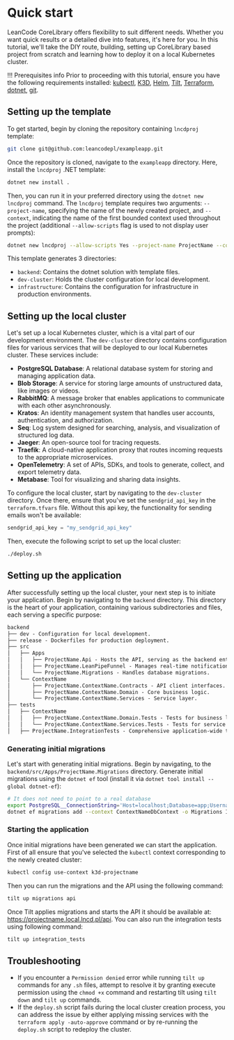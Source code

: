 # Quick start

LeanCode CoreLibrary offers flexibility to suit different needs. Whether you want quick results or a detailed dive into features, it's here for you. In this tutorial, we'll take the DIY route, building, setting up CoreLibrary based project from scratch and learning how to deploy it on a local Kubernetes cluster.

!!! Prerequisites info
    Prior to proceeding with this tutorial, ensure you have the following requirements installed: [kubectl](https://kubernetes.io/docs/tasks/tools/),
    [K3D](https://k3d.io/#installation), [Helm](https://helm.sh/docs/intro/quickstart/), [Tilt](https://docs.tilt.dev/install.html), [Terraform](https://www.terraform.io/), [dotnet](https://dotnet.microsoft.com/en-us/download), [git](https://git-scm.com/).

## Setting up the template

To get started, begin by cloning the repository containing `lncdproj` template:

```sh
git clone git@github.com:leancodepl/exampleapp.git
```

Once the repository is cloned, navigate to the `exampleapp` directory. Here, install the `lncdproj` .NET template:

```sh
dotnet new install .
```

Then, you can run it in your preferred directory using the `dotnet new lncdproj` command. The `lncdproj` template requires two arguments: `--project-name`, specifying the name of the newly created project, and `--context`, indicating the name of the first bounded context used throughout the project (additional `--allow-scripts` flag is used to not display user prompts):

```sh
dotnet new lncdproj --allow-scripts Yes --project-name ProjectName --context ContextName
```

This template generates 3 directories:

- `backend`: Contains the dotnet solution with template files.
- `dev-cluster`: Holds the cluster configuration for local development.
- `infrastructure`: Contains the configuration for infrastructure in production environments.

## Setting up the local cluster

Let's set up a local Kubernetes cluster, which is a vital part of our development environment. The `dev-cluster` directory contains configuration files for various services that will be deployed to our local Kubernetes cluster. These services include:

- **PostgreSQL Database**: A relational database system for storing and managing application data.
- **Blob Storage**: A service for storing large amounts of unstructured data, like images or videos.
- **RabbitMQ**: A message broker that enables applications to communicate with each other asynchronously.
- **Kratos**: An identity management system that handles user accounts, authentication, and authorization.
- **Seq**: Log system designed for searching, analysis, and visualization of structured log data.
- **Jaeger**: An open-source tool for tracing requests.
- **Traefik**: A cloud-native application proxy that routes incoming requests to the appropriate microservices.
- **OpenTelemetry**: A set of APIs, SDKs, and tools to generate, collect, and export telemetry data.
- **Metabase**: Tool for visualizing and sharing data insights.

To configure the local cluster, start by navigating to the `dev-cluster` directory. Once there, ensure that you've set the `sendgrid_api_key` in the `terraform.tfvars` file. Without this api key, the functionality for sending emails won't be available:

```terraform
sendgrid_api_key = "my_sendgrid_api_key"
```

Then, execute the following script to set up the local cluster:

```sh
./deploy.sh
```

## Setting up the application

After successfully setting up the local cluster, your next step is to initiate your application. Begin by navigating to the `backend` directory. This directory is the heart of your application, containing various subdirectories and files, each serving a specific purpose:

```txt
backend
├── dev - Configuration for local development.
├── release - Dockerfiles for production deployment.
├── src
│   ├── Apps
│   │   ├── ProjectName.Api - Hosts the API, serving as the backend entrypoint.
│   │   ├── ProjectName.LeanPipeFunnel - Manages real-time notifications.
│   │   └── ProjectName.Migrations - Handles database migrations.
│   └── ContextName
│       ├── ProjectName.ContextName.Contracts - API client interfaces.
│       ├── ProjectName.ContextName.Domain - Core business logic.
│       └── ProjectName.ContextName.Services - Service layer.
├── tests
│   ├── ContextName
│   │   ├── ProjectName.ContextName.Domain.Tests - Tests for business logic.
│   │   └── ProjectName.ContextName.Services.Tests - Tests for service layer.
│   ├── ProjectName.IntegrationTests - Comprehensive application-wide tests.
```

### Generating initial migrations

Let's start with generating initial migrations. Begin by navigating, to the `backend/src/Apps/ProjectName.Migrations` directory. Generate initial migrations using the `dotnet ef` tool (install it via `dotnet tool install --global dotnet-ef`):

```sh
# It does not need to point to a real database
export PostgreSQL__ConnectionString='Host=localhost;Database=app;Username=app;Password=Passw12#'
dotnet ef migrations add --context ContextNameDbContext -o Migrations InitialMigration
```

### Starting the application

Once initial migrations have been generated we can start the application. First of all ensure that you've selected the `kubectl` context corresponding to the newly created cluster:

```sh
kubectl config use-context k3d-projectname
```

Then you can run the migrations and the API using the following command:

```sh
tilt up migrations api
```

Once Tilt applies migrations and starts the API it should be available at: <https://projectname.local.lncd.pl/api>. You can also run the integration tests using following command:

```sh
tilt up integration_tests
```

## Troubleshooting

- If you encounter a `Permission denied` error while running `tilt up` commands for any `.sh` files, attempt to resolve it by granting execute permission using the `chmod +x` command and restarting tilt using `tilt down` and `tilt up` commands.
- If the `deploy.sh` script fails during the local cluster creation process, you can address the issue by either applying missing services with the `terraform apply -auto-approve` command or by re-running the `deploy.sh` script to redeploy the cluster.
